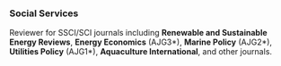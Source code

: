 ### **Social Services**  

Reviewer for SSCI/SCI journals including **Renewable and Sustainable Energy Reviews**, **Energy Economics** (AJG3*), **Marine Policy** (AJG2*), **Utilities Policy** (AJG1*), **Aquaculture International**, and other journals.
